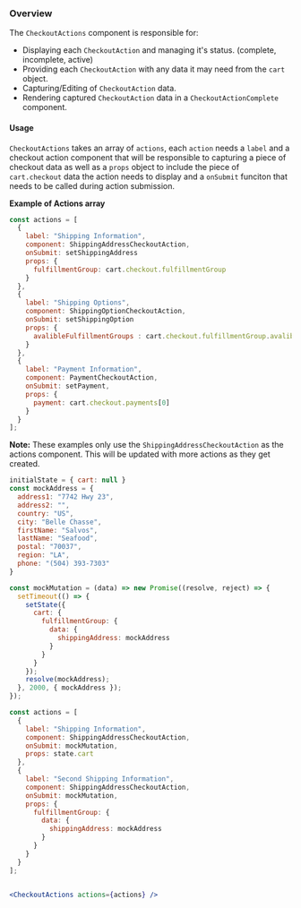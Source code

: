 ### Overview
The `CheckoutActions` component is responsible for:
  * Displaying each `CheckoutAction` and managing it's status. (complete, incomplete, active)
  * Providing each  `CheckoutAction` with any data it may need from the `cart` object.
  * Capturing/Editing of `CheckoutAction` data.
  * Rendering captured `CheckoutAction` data in a `CheckoutActionComplete` component.

#### Usage
`CheckoutActions` takes an array of `actions`, each `action` needs a `label` and a checkout action component that will be responsible to capturing a piece of checkout data as well as a `props` object to include the piece of `cart.checkout` data the action needs to display and a `onSubmit` funciton that needs to be called during action submission.

**Example of Actions array**
```js static
const actions = [
  {
    label: "Shipping Information",
    component: ShippingAddressCheckoutAction,
    onSubmit: setShippingAddress
    props: {
      fulfillmentGroup: cart.checkout.fulfillmentGroup
    }
  },
  {
    label: "Shipping Options",
    component: ShippingOptionCheckoutAction,
    onSubmit: setShippingOption
    props: {
      avalibleFulfillmentGroups : cart.checkout.fulfillmentGroup.avalibleFulfillmentGroups
    }
  },
  { 
    label: "Payment Information", 
    component: PaymentCheckoutAction,
    onSubmit: setPayment,
    props: {
      payment: cart.checkout.payments[0]
    }
  }
];

```

**Note:** These examples only use the `ShippingAddressCheckoutAction` as the actions component. This will be updated with more actions as they get created.

```jsx
initialState = { cart: null }
const mockAddress = {
  address1: "7742 Hwy 23",
  address2: "",
  country: "US",
  city: "Belle Chasse",
  firstName: "Salvos",
  lastName: "Seafood",
  postal: "70037",
  region: "LA",
  phone: "(504) 393-7303"
}

const mockMutation = (data) => new Promise((resolve, reject) => {
  setTimeout(() => {
    setState({
      cart: {
        fulfillmentGroup: {
          data: {
            shippingAddress: mockAddress
          }
        }
      }
    });
    resolve(mockAddress);
  }, 2000, { mockAddress });
});

const actions = [
  {
    label: "Shipping Information",
    component: ShippingAddressCheckoutAction,
    onSubmit: mockMutation,
    props: state.cart
  },
  { 
    label: "Second Shipping Information", 
    component: ShippingAddressCheckoutAction,
    onSubmit: mockMutation,
    props: {
      fulfillmentGroup: {
        data: {
          shippingAddress: mockAddress
        }
      }
    } 
  }
];


<CheckoutActions actions={actions} />

```

